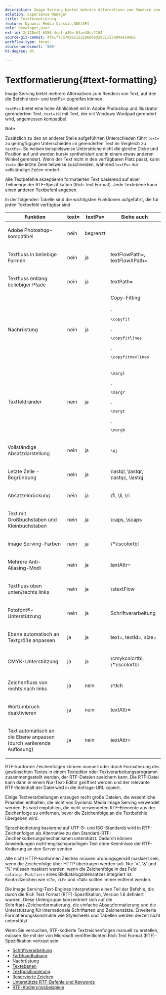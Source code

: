 ```yaml
---
description: Image Serving bietet mehrere Alternativen zum Rendern von Text, auf den die Befehle text= und textPs= zugreifen können.
solution: Experience Manager
title: Textformatierung
feature: Dynamic Media Classic,SDK/API
role: Developer,User
exl-id: 2c120ed1-b556-4caf-a30e-63ae48cc2104
source-git-commit: 4f81f755789613222a66bed2961117604ae19e62
workflow-type: tm+mt
source-wordcount: '560'
ht-degree: 6%

---
```


# Textformatierung{#text-formatting}

Image Serving bietet mehrere Alternativen zum Rendern von Text, auf den die Befehle text= und textPs= zugreifen können.

`textPs=` bietet eine hohe Ähnlichkeit mit in Adobe Photoshop und Illustrator gerendertem Text. `text=` ist mit Text, der mit Windows Wordpad gerendert wird, angemessen kompatibel.

>[!NOTE]
>
>Zusätzlich zu den an anderer Stelle aufgeführten Unterschieden führt `text=` zu geringfügigen Unterschieden im gerenderten Text im Vergleich zu `textPs=`. So weisen beispielsweise Unterstriche nicht die gleiche Dicke und Position auf und werden kursiv synthetisiert und in einem etwas anderen Winkel gerendert. Wenn der Text nicht in den verfügbaren Platz passt, kann `text=` die letzte Zeile teilweise zuschneiden, während `textPs=` nur vollständige Zeilen rendert.

Alle Textbefehle akzeptieren formatierten Text basierend auf einer Teilmenge der RTF-Spezifikation (Rich Text Format). Jede Textebene kann einen anderen Textbefehl angeben.

In der folgenden Tabelle sind die wichtigsten Funktionen aufgeführt, die für jeden Textbefehl verfügbar sind:

<table id="table_9C41CBDA94C24805B538E5049B0137C6"> 
 <thead> 
  <tr> 
   <th class="entry"> <b> Funktion</b> </th> 
   <th class="entry"> <b> text=</b> </th> 
   <th class="entry"> <b> textPs=</b> </th> 
   <th class="entry"> <b> Siehe auch</b> </th> 
  </tr> 
 </thead>
 <tbody> 
  <tr> 
   <td> <p> Adobe Photoshop-kompatibel </p> </td> 
   <td> <p> nein </p> </td> 
   <td> <p> begrenzt </p> </td> 
   <td> <p> </p> </td> 
  </tr> 
  <tr> 
   <td> <p>Textfluss in beliebige Formen </p> </td> 
   <td> <p>nein </p> </td> 
   <td> <p>ja </p> </td> 
   <td> <p>textFlowPath=, textFlowXPath= </p> </td> 
  </tr> 
  <tr> 
   <td> <p>Textfluss entlang beliebiger Pfade </p> </td> 
   <td> <p>nein </p> </td> 
   <td> <p>ja </p> </td> 
   <td> <p>textPath= </p> </td> 
  </tr> 
  <tr> 
   <td> <p>Nachrüstung </p> </td> 
   <td> <p>nein </p> </td> 
   <td> <p>ja </p> </td> 
   <td> Copy-Fitting <p>, <pre>\copyfit</pre>, <pre>\copyfitlines</pre>, <pre>\copyfitmaxlines</pre> </p> </td> 
  </tr> 
  <tr> 
   <td> <p>Textfeldränder </p> </td> 
   <td> <p>nein </p> </td> 
   <td> <p>ja </p> </td> 
   <td> <p><pre>\margl</pre>, <pre>\margr</pre>, <pre>\margt</pre>, <pre>\margb</pre> </p> </td> 
  </tr> 
  <tr> 
   <td> <p>Vollständige Absatzdarstellung </p> </td> 
   <td> <p>nein </p> </td> 
   <td> <p>ja </p> </td> 
   <td> <p><pre>\qj</pre> </p> </td> 
  </tr> 
  <tr> 
   <td> <p>Letzte Zeile - Begründung </p> </td> 
   <td> <p>nein </p> </td> 
   <td> <p>ja </p> </td> 
   <td> <p>\lastql, \lastqr, \lastqc, \lastqj </p> </td> 
  </tr> 
  <tr> 
   <td> <p>Absatzeinrückung </p> </td> 
   <td> <p>nein </p> </td> 
   <td> <p>ja </p> </td> 
   <td> <p>\fi, \li, \ri </p> </td> 
  </tr> 
  <tr> 
   <td> <p>Text mit Großbuchstaben und Kleinbuchstaben </p> </td> 
   <td> <p>nein </p> </td> 
   <td> <p>ja </p> </td> 
   <td> <p>\caps, \scaps </p> </td> 
  </tr> 
  <tr> 
   <td> <p>Image Serving-Farben </p> </td> 
   <td> <p>nein </p> </td> 
   <td> <p>ja </p> </td> 
   <td> <p>\*\iscolortbl </p> </td> 
  </tr> 
  <tr> 
   <td> <p>Mehrere Anti-Aliasing-Modi </p> </td> 
   <td> <p>nein </p> </td> 
   <td> <p>ja </p> </td> 
   <td> <p>textAttr= </p> </td> 
  </tr> 
  <tr> 
   <td> <p>Textfluss oben unten/rechts links </p> </td> 
   <td> <p>nein </p> </td> 
   <td> <p>ja </p> </td> 
   <td> <p>\stextFlow </p> </td> 
  </tr> 
  <tr> 
   <td> <p>Fotofont®-Unterstützung </p> </td> 
   <td> <p>nein </p> </td> 
   <td> <p>ja </p> </td> 
   <td> Schriftverarbeitung </td> 
  </tr> 
  <tr> 
   <td> <p>Ebene automatisch an Textgröße anpassen </p> </td> 
   <td> <p>ja </p> </td> 
   <td> <p>ja </p> </td> 
   <td> <p>text=, textId=, size= </p> </td> 
  </tr> 
  <tr> 
   <td> <p>CMYK-Unterstützung </p> </td> 
   <td> <p>ja </p> </td> 
   <td> <p>ja </p> </td> 
   <td> <p>\cmykcolortbl, \*\iscolortbl </p> </td> 
  </tr> 
  <tr> 
   <td> <p>Zeichenfluss von rechts nach links </p> </td> 
   <td> <p>ja </p> </td> 
   <td> <p>nein </p> </td> 
   <td> <p>\rtlch </p> </td> 
  </tr> 
  <tr> 
   <td> <p>Wortumbruch deaktivieren </p> </td> 
   <td> <p>ja </p> </td> 
   <td> <p>nein </p> </td> 
   <td> <p>textAttr= </p> </td> 
  </tr> 
  <tr> 
   <td> <p>Text automatisch an die Ebene anpassen (durch variierende Auflösung) </p> </td> 
   <td> <p>ja </p> </td> 
   <td> <p>nein </p> </td> 
   <td> <p>textAttr= </p> </td> 
  </tr> 
 </tbody> 
</table>

RTF-konforme Zeichenfolgen können manuell oder durch Formatierung des gewünschten Textes in einem Texteditor oder Textverarbeitungsprogramm zusammengestellt werden, der RTF-Dateien speichern kann. Die RTF-Datei kann dann in einem Nur-Text-Editor geöffnet werden und der relevante RTF-Rohinhalt der Datei wird in die Anfrage-URL kopiert.

Einige Textverarbeitungen erzeugen recht große Dateien, die wesentliche Präambel enthalten, die nicht von Dynamic Media Image Serving verwendet werden. Es wird empfohlen, die nicht verwendeten RTF-Elemente aus der Zeichenfolge zu entfernen, bevor die Zeichenfolge an die Textbefehle übergeben wird.

Sprachkodierung basierend auf UTF-8- und ISO-Standards wird in RTF-Zeichenfolgen als Alternative zu den Standard-RTF-Zeichenkodierungsmechanismen unterstützt. Dadurch können Anwendungen nicht-englischsprachigen Text ohne Kenntnisse der RTF-Kodierung an den Server senden.

Alle nicht HTTP-konformen Zeichen müssen ordnungsgemäß maskiert sein, wenn die Zeichenfolge über HTTP übertragen werden soll. Nur &#39;=&#39;, &#39;&amp;&#39; und &#39;%&#39; müssen maskiert werden, wenn die Zeichenfolge in das Feld `catalog::Modifiers` eines Bildkatalogdatensatzes integriert ist. Kontrollzeichen wie `<CR>`, `<LF>` und `<TAB>` sollten immer entfernt werden.

Die Image Serving-Text-Engines interpretieren einen Teil der Befehle, die durch die Rich Text Format (RTF)-Spezifikation, Version 1.6 definiert wurden. Diese Untergruppe konzentriert sich auf die Schriftart-/Zeichenformatierung, die einfache Absatzformatierung und die Unterstützung für internationale Schriftarten und Zeichensätze. Erweiterte Formatierungskonstrukte wie Stylesheets und Tabellen werden derzeit nicht unterstützt.

Wenn Sie versuchen, RTF-kodierte Textzeichenfolgen manuell zu erstellen, müssen Sie mit der von Microsoft veröffentlichten Rich Text Format (RTF)-Spezifikation vertraut sein.

* [Schriftverarbeitung](r-font-handling.md)
* [Farbhandhabung](r-color-handling.md)
* [Nachrüstung](r-copy-fitting.md)
* [Textebenen](r-text-layers.md)
* [Textpositionierung](r-text-positioning.md)
* [Reservierte Zeichen](r-reserved-characters.md)
* [Unterstützte RTF-Befehle und Keywords](c-supported-rtf-commands-and-keywords/c-supported-rtf-commands-and-keywords.md)
* [RTF-Kodierungsbeispiele](r-rtf-encoding-examples.md)
